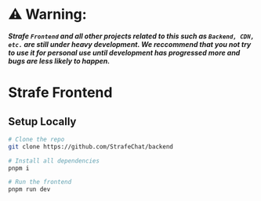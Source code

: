 # ⚠️ Warning:

**_Strafe `Frontend` and all other projects related to this such as `Backend, CDN, etc.` are still under heavy development. We reccommend that you not try to use it for personal use until development has progressed more and bugs are less likely to happen._**

# Strafe Frontend

## Setup Locally

```bash
# Clone the repo
git clone https://github.com/StrafeChat/backend

# Install all dependencies
pnpm i

# Run the frontend
pnpm run dev
```

